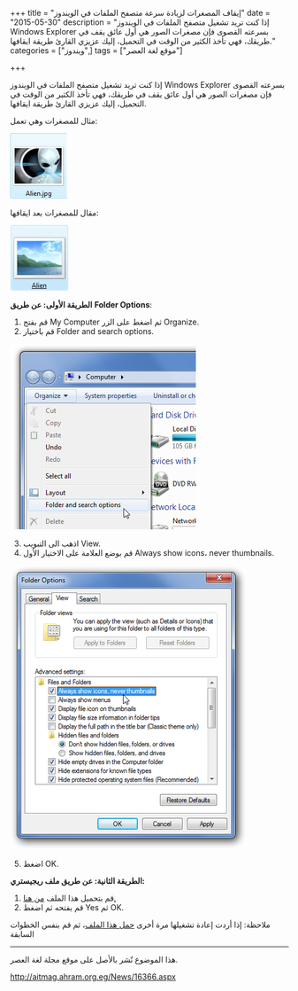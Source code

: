 +++
title = "إيقاف المصغرات لزيادة سرعة متصفح الملفات في الويندوز"
date = "2015-05-30"
description = "إذا كنت تريد تشغيل متصفح الملفات في الويندوز Windows Explorer بسرعته القصوى فإن مصغرات الصور هي أول عائق يقف في طريقك، فهي تأخذ الكثير من الوقت في التحميل، إليك عزيزي القارئ طريقة ايقافها."
categories = ["ويندوز",]
tags = ["موقع لغة العصر"]

+++

إذا كنت تريد تشغيل متصفح الملفات في الويندوز Windows Explorer بسرعته القصوى فإن مصغرات الصور هي أول عائق يقف في طريقك، فهي تأخذ الكثير من الوقت في التحميل، إليك عزيزي القارئ طريقة ايقافها.

مثال للمصغرات وهي تعمل:

![img](images/1.jpg)

مقال للمصغرات بعد ايقافها:

![img](images/2.jpg)

**الطريقة الأولى: عن طريق** **Folder Options**:

1. قم بفتح My Computer ثم اضغط على الزر Organize.
2. قم باختيار Folder and search options.

![img](images/3.png)

3. اذهب الى التبويب View.
4. قم بوضع العلامة على الاختيار الأول Always show icons، never thumbnails.

![img](images/4.png)

5. اضغط OK.

**الطريقة الثانية: عن طريق ملف ريجيستري:**
1. قم بتحميل هذا الملف [من هنا.](http://www.sevenforums.com/attachments/tutorials/118266d1311789208-thumbnail-previews-enable-disable-disable_explorer_thumbnails_all_users.reg)
2. قم بفتحه ثم اضغط Yes ثم OK.

ملاحظة: إذا أردت إعادة تشغيلها مرة أخرى [حمل هذا الملف](http://www.sevenforums.com/attachments/tutorials/118265d1311789208-thumbnail-previews-enable-disable-enable_explorer_thumbnails_all_users.reg)، ثم قم بنفس الخطوات السابقة

---
هذا الموضوع نٌشر باﻷصل على موقع مجلة لغة العصر.

http://aitmag.ahram.org.eg/News/16366.aspx